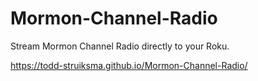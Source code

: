 Mormon-Channel-Radio
====================

Stream Mormon Channel Radio directly to your Roku. 

https://todd-struiksma.github.io/Mormon-Channel-Radio/

